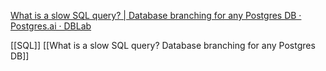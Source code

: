 [What is a slow SQL query? | Database branching for any Postgres DB · Postgres.ai · DBLab](https://postgres.ai/blog/20210909-what-is-a-slow-sql-query)

[[SQL]]
[[What is a slow SQL query? Database branching for any Postgres DB]]